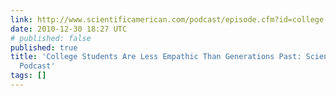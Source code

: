```yaml
---
link: http://www.scientificamerican.com/podcast/episode.cfm?id=college-students-are-less-empathic-10-05-29
date: 2010-12-30 18:27 UTC
# published: false
published: true
title: 'College Students Are Less Empathic Than Generations Past: Scientific American
  Podcast'
tags: []
---
```



